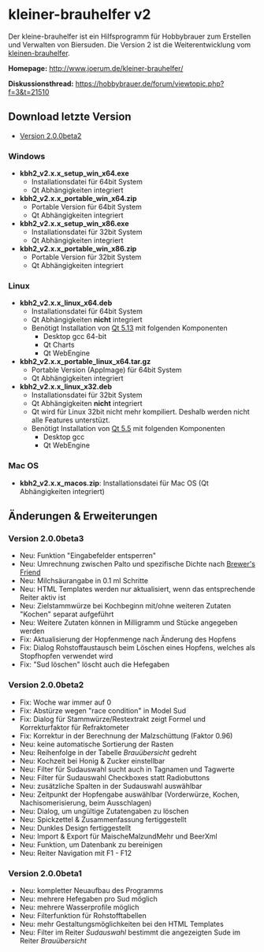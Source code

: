 # kleiner-brauhelfer v2
Der kleine-brauhelfer ist ein Hilfsprogramm für Hobbybrauer zum Erstellen und Verwalten von Biersuden. Die Version 2 ist die Weiterentwicklung vom [kleinen-brauhelfer](http://github.com/Gremmel/kleiner-brauhelfer).

**Homepage:**
http://www.joerum.de/kleiner-brauhelfer/

**Diskussionsthread:**
https://hobbybrauer.de/forum/viewtopic.php?f=3&t=21510

## Download letzte Version
- [Version 2.0.0beta2](https://github.com/kleiner-brauhelfer/kleiner-brauhelfer-2/releases/tag/v2.0.0beta2)

### Windows
- **kbh2_v2.x.x_setup_win_x64.exe**
  - Installationsdatei für 64bit System
  - Qt Abhängigkeiten integriert
- **kbh2_v2.x.x_portable_win_x64.zip**
  - Portable Version für 64bit System
  - Qt Abhängigkeiten integriert
- **kbh2_v2.x.x_setup_win_x86.exe**
  - Installationsdatei für 32bit System
  - Qt Abhängigkeiten integriert
- **kbh2_v2.x.x_portable_win_x86.zip**
  - Portable Version für 32bit System
  - Qt Abhängigkeiten integriert

### Linux
- **kbh2_v2.x.x_linux_x64.deb**
  - Installationsdatei für 64bit System
  - Qt Abhängigkeiten **nicht** integriert
  - Benötigt Installation von [Qt 5.13](https://www.qt.io/download-qt-installer) mit folgenden Komponenten
    - Desktop gcc 64-bit
    - Qt Charts
    - Qt WebEngine
- **kbh2_v2.x.x_portable_linux_x64.tar.gz**
  - Portable Version (AppImage) für 64bit System
  - Qt Abhängigkeiten integriert
- **kbh2_v2.x.x_linux_x32.deb**
  - Installationsdatei für 32bit System
  - Qt Abhängigkeiten **nicht** integriert
  - Qt wird für Linux 32bit nicht mehr kompiliert. Deshalb werden nicht alle Features unterstüzt.
  - Benötigt Installation von [Qt 5.5](https://www.qt.io/download-qt-installer) mit folgenden Komponenten
    - Desktop gcc
    - Qt WebEngine

### Mac OS
- **kbh2_v2.x.x_macos.zip**: Installationsdatei für Mac OS (Qt Abhängigkeiten integriert)

## Änderungen & Erweiterungen

### Version 2.0.0beta3
- Neu: Funktion "Eingabefelder entsperren"
- Neu: Umrechnung zwischen Palto und spezifische Dichte nach [Brewer's Friend](http://www.brewersfriend.com/plato-to-sg-conversion-chart/)
- Neu: Milchsäurangabe in 0.1 ml Schritte
- Neu: HTML Templates werden nur aktualisiert, wenn das entsprechende Reiter aktiv ist
- Neu: Zielstammwürze bei Kochbeginn mit/ohne weiteren Zutaten "Kochen" separat aufgeführt
- Neu: Weitere Zutaten können in Milligramm und Stücke angegeben werden
- Fix: Aktualisierung der Hopfenmenge nach Änderung des Hopfens
- Fix: Dialog Rohstoffaustausch beim Löschen eines Hopfens, welches als Stopfhopfen verwendet wird
- Fix: "Sud löschen" löscht auch die Hefegaben

### Version 2.0.0beta2
- Fix: Woche war immer auf 0
- Fix: Abstürze wegen "race condition" in Model Sud
- Fix: Dialog für Stammwürze/Restextrakt zeigt Formel und Korrekturfaktor für Refraktometer
- Fix: Korrektur in der Berechnung der Malzschüttung (Faktor 0.96)
- Neu: keine automatische Sortierung der Rasten
- Neu: Reihenfolge in der Tabelle *Brauübersicht* gedreht
- Neu: Kochzeit bei Honig & Zucker einstellbar
- Neu: Filter für Sudauswahl sucht auch in Tagnamen und Tagwerte
- Neu: Filter für Sudauswahl Checkboxes statt Radiobuttons
- Neu: zusätzliche Spalten in der Sudauswahl auswählbar
- Neu: Zeitpunkt der Hopfengabe auswählbar (Vorderwürze, Kochen, Nachisomerisierung, beim Ausschlagen)
- Neu: Dialog, um ungültige Zutatengaben zu löschen
- Neu: Spickzettel & Zusammenfassung fertiggestellt
- Neu: Dunkles Design fertiggestellt
- Neu: Import & Export für MaischeMalzundMehr und BeerXml
- Neu: Funktion, um Datenbank zu bereinigen
- Neu: Reiter Navigation mit F1 - F12

### Version 2.0.0beta1
- Neu: kompletter Neuaufbau des Programms
- Neu: mehrere Hefegaben pro Sud möglich
- Neu: mehrere Wasserprofile möglich
- Neu: Filterfunktion für Rohstofftabellen 
- Neu: mehr Gestaltungsmöglichkeiten bei den HTML Templates
- Neu: Filter im Reiter *Sudauswahl* bestimmt die angezeigten Sude im Reiter *Brauübersicht*
